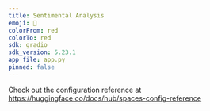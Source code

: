 ```yaml
---
title: Sentimental Analysis
emoji: 🦀
colorFrom: red
colorTo: red
sdk: gradio
sdk_version: 5.23.1
app_file: app.py
pinned: false
---
```


Check out the configuration reference at https://huggingface.co/docs/hub/spaces-config-reference
